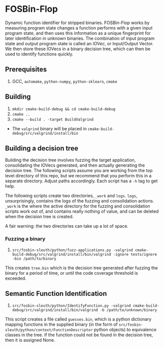 # FOSBin-Flop

Dynamic function identifier for stripped binaries.
FOSBin-Flop works by measuring program state changes a function performs
with a given input program state, and then uses this information as a 
unique fingerprint for later identification in unknown binaries.
The combination of input program state and output program state is called
an _IOVec_, or Input/Output Vector.
We then store these IOVecs in a binary decision tree, which can then be used
to identify functions quickly.

## Prerequisites
1. GCC, `automake`, `python-numpy`, `python-sklearn`, `cmake`

## Building
1. `mkdir cmake-build-debug && cd cmake-build-debug`
1. `cmake ..`
1. `cmake --build . -target BuildValgrind`
  - The `valgrind` binary will be placed in
    `cmake-build-debug/src/valgrind/install/bin`

## Building a decision tree
Building the decision tree involves fuzzing the target application, consolidating the IOVecs generated, and then actually generating the decision tree.
The following scripts assume you are working from the top level directory
of this repo, but we recommend that you perform this in a separate 
directory.  Adjust paths accordingly. Each script has a `-h` tag to get
help.

The following scripts create two directories, `_work` and `logs`.
`logs`, unsurprisingly, contains the logs of the fuzzing and consolidation
actions.
`_work` is the where the active directory for the fuzzing and consolidation
scripts work out of, and contains really nothing of value, and can be 
deleted when the decision tree is created.

A fair warning: the two directories can take up a lot of space.

### Fuzzing a binary
1. `src/fosbin-sleuth/python/fuzz-applications.py -valgrind
cmake-build-debug/src/valgrind/install/bin/valgrind -ignore tests/ignore -bin /path/to/binary`

This creates `tree.bin` which is the decision tree generated after fuzzing the
binary for a period of time, or until the code coverage threshold is exceeded.

## Semantic Function Identification
1. `src/fosbin-sleuth/python/IdentifyFunction.py -valgrind
cmake-build-debug/src/valgrind/install/bin/valgrind -b /path/to/unknown/binary`

This script creates a file called `guesses.bin`, which is a python dictionary
mapping functions in the supplied binary (in the form of 
`src/fosbin-sleuth/python/context/FunctionDescriptor` python objects)
to equivalence classes in the tree.
If the function could not be found in the decision tree, then it is assigned
None. 
